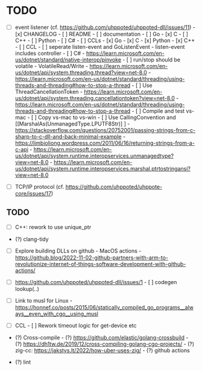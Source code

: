 # TODO

- [ ] event listener (cf. https://github.com/uhppoted/uhppoted-dll/issues/11)
      - [x] CHANGELOG
      - [ ] README
      - [ ] documentation
            - [ ] Go
            - [x] C
            - [ ] C++
            - [ ] Python
            - [ ] C#
            - [ ] CCLs
      - [x] Go
      - [x] C
      - [x] Python
      - [x] C++
      - [ ] CCL
            - [ ] seperate listen-event and GoListenEvent
                  - listen-event includes controller
      - [ ] C#
            - https://learn.microsoft.com/en-us/dotnet/standard/native-interop/pinvoke
            - [ ] run/stop should be volatile
                  - VolatileRead/Write
                  - https://learn.microsoft.com/en-us/dotnet/api/system.threading.thread?view=net-8.0
                  - https://learn.microsoft.com/en-us/dotnet/standard/threading/using-threads-and-threading#how-to-stop-a-thread
            - [ ] Use ThreadCancellationToken
                  - https://learn.microsoft.com/en-us/dotnet/api/system.threading.cancellationtoken?view=net-8.0
                  - https://learn.microsoft.com/en-us/dotnet/standard/threading/using-threads-and-threading#how-to-stop-a-thread
            - [ ] Compile and test vs-mac
            - [ ] Copy vs-mac to vs-win
            - [ ] Use CallingConvention and [[MarshalAs(UnmanagedType.LPUTF8Str)] ]
                  - https://stackoverflow.com/questions/20752001/passing-strings-from-c-sharp-to-c-dll-and-back-minimal-example
                  - https://limbioliong.wordpress.com/2011/06/16/returning-strings-from-a-c-api
                  - https://learn.microsoft.com/en-us/dotnet/api/system.runtime.interopservices.unmanagedtype?view=net-8.0
                  - https://learn.microsoft.com/en-us/dotnet/api/system.runtime.interopservices.marshal.ptrtostringansi?view=net-8.0

- [ ] TCP/IP protocol (cf. https://github.com/uhppoted/uhppote-core/issues/17)


## TODO

- [ ] C++: rework to use unique_ptr
- (?) clang-tidy

- [ ] Explore building DLLs on github
      - MacOS actions
      - https://github.blog/2022-11-02-github-partners-with-arm-to-revolutionize-internet-of-things-software-development-with-github-actions/

- [ ] https://github.com/uhppoted/uhppoted-dll/issues/1
      - [ ] codegen lookup(..)

- [ ] Link to musl for Linux
      - https://honnef.co/posts/2015/06/statically_compiled_go_programs__always__even_with_cgo__using_musl

- [ ] CCL
      - [ ] Rework timeout logic for get-device etc

- (?) Cross-compile
      - (?) https://github.com/elastic/golang-crossbuild
      - (?) https://dh1tw.de/2019/12/cross-compiling-golang-cgo-projects/
      - (?) zig-cc: https://jakstys.lt/2022/how-uber-uses-zig/
      - (?) github actions

- (?) lint

